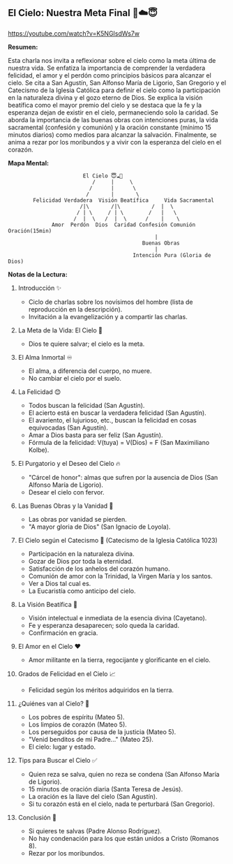 ## El Cielo: Nuestra Meta Final 💖☁️😇

https://youtube.com/watch?v=K5NGIsdWs7w


**Resumen:**

Esta charla nos invita a reflexionar sobre el cielo como la meta última de nuestra vida. Se enfatiza la importancia de comprender la verdadera felicidad, el amor y el perdón como principios básicos para alcanzar el cielo.  Se cita a San Agustín, San Alfonso María de Ligorio, San Gregorio y el Catecismo de la Iglesia Católica para definir el cielo como la participación en la naturaleza divina y el gozo eterno de Dios. Se explica la visión beatífica como el mayor premio del cielo y se destaca que la fe y la esperanza dejan de existir en el cielo, permaneciendo solo la caridad. Se aborda la importancia de las buenas obras con intenciones puras, la vida sacramental (confesión y comunión) y la oración constante (mínimo 15 minutos diarios) como medios para alcanzar la salvación. Finalmente, se anima a rezar por los moribundos y a vivir con la esperanza del cielo en el corazón.

**Mapa Mental:**

```
                        El Cielo 😇☁️💖
                           /     |     \
                          /      |      \
                         /       |       \
        Felicidad Verdadera  Visión Beatífica     Vida Sacramental
                       /|\       /|\          /  |  \
                      / | \     / | \        /   |   \
                     /  |  \   /  |  \      /    |    \
              Amor  Perdón  Dios  Caridad Confesión Comunión Oración(15min)
                                               |
                                           Buenas Obras
                                               |
                                        Intención Pura (Gloria de Dios)
```

**Notas de la Lectura:**


1. Introducción ✨
    * Ciclo de charlas sobre los novísimos del hombre (lista de reproducción en la descripción).
    * Invitación a la evangelización y a compartir las charlas.

2. La Meta de la Vida: El Cielo 🎯
    * Dios te quiere salvar; el cielo es la meta.

3. El Alma Inmortal ♾️
    * El alma, a diferencia del cuerpo, no muere.
    * No cambiar el cielo por el suelo.

4. La Felicidad 😊
    *  Todos buscan la felicidad (San Agustín).
    * El acierto está en buscar la verdadera felicidad (San Agustín).
    *  El avariento, el lujurioso, etc., buscan la felicidad en cosas equivocadas (San Agustín).
    *  Amar a Dios basta para ser feliz (San Agustín).
    * Fórmula de la felicidad: V(tuya) = V(Dios) = F (San Maximiliano Kolbe).

5. El Purgatorio y el Deseo del Cielo 🔥
    *  "Cárcel de honor": almas que sufren por la ausencia de Dios (San Alfonso María de Ligorio).
    * Desear el cielo con fervor.

6. Las Buenas Obras y la Vanidad 🚫
    * Las obras por vanidad se pierden.
    *  "A mayor gloria de Dios" (San Ignacio de Loyola).

7. El Cielo según el Catecismo 📖 (Catecismo de la Iglesia Católica 1023)
    * Participación en la naturaleza divina.
    * Gozar de Dios por toda la eternidad.
    * Satisfacción de los anhelos del corazón humano.
    * Comunión de amor con la Trinidad, la Virgen María y los santos.
    * Ver a Dios tal cual es.
    * La Eucaristía como anticipo del cielo.

8. La Visión Beatífica 👀
    * Visión intelectual e inmediata de la esencia divina (Cayetano).
    *  Fe y esperanza desaparecen; solo queda la caridad.
    * Confirmación en gracia.

9. El Amor en el Cielo ❤️
    * Amor militante en la tierra, regocijante y glorificante en el cielo.

10. Grados de Felicidad en el Cielo 📈
    *  Felicidad según los méritos adquiridos en la tierra.

11. ¿Quiénes van al Cielo? 🤔
    *  Los pobres de espíritu (Mateo 5).
    * Los limpios de corazón (Mateo 5).
    *  Los perseguidos por causa de la justicia (Mateo 5).
    *  "Venid benditos de mi Padre..." (Mateo 25).
    * El cielo: lugar y estado.

12. Tips para Buscar el Cielo  ✅
    * Quien reza se salva, quien no reza se condena (San Alfonso María de Ligorio).
    * 15 minutos de oración diaria (Santa Teresa de Jesús).
    * La oración es la llave del cielo (San Agustín).
    * Si tu corazón está en el cielo, nada te perturbará (San Gregorio).

13. Conclusión 🙏
    * Si quieres te salvas (Padre Alonso Rodríguez).
    *  No hay condenación para los que están unidos a Cristo (Romanos 8).
    *  Rezar por los moribundos.


